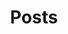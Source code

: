 ---
title: "Posts"
intro: "These are some posts I've written about what I'm currently learning about"
layout: "layouts/base.njk"
pagination:
  data: collections.blog
  size: 2
permalink: 'blog{% if pagination.pageNumber > 0 %}/page/{{ pagination.pageNumber }}{% endif %}/index.html'
---